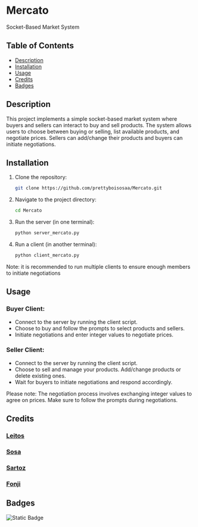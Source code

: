 # Mercato

Socket-Based Market System

## Table of Contents
- [Description](#description)
- [Installation](#installation)
- [Usage](#usage)
- [Credits](#credits)
- [Badges](#badges)

## Description

This project implements a simple socket-based market system where buyers and sellers can interact to buy and sell products. The system allows users to choose between buying or selling, list available products, and negotiate prices. Sellers can add/change their products and buyers can initiate negotiations.

## Installation

1. Clone the repository:
   ```bash
   git clone https://github.com/prettyboisosaa/Mercato.git
   ```
2. Navigate to the project directory:
   ```bash
   cd Mercato
   ``` 
5. Run the server (in one terminal):
   ```bash
   python server_mercato.py
   ```
7. Run a client (in another terminal):
   ```bash
   python client_mercato.py
   ```
Note: it is recommended to run multiple clients to ensure enough members to initiate negotiations
## Usage
### Buyer Client:
 - Connect to the server by running the client script.
 - Choose to buy and follow the prompts to select products and sellers.
 - Initiate negotiations and enter integer values to negotiate prices.
### Seller Client:
 - Connect to the server by running the client script.
 - Choose to sell and manage your products. Add/change products or delete existing ones.
 - Wait for buyers to initiate negotiations and respond accordingly.

Please note: The negotiation process involves exchanging integer values to agree on prices. Make sure to follow the prompts during negotiations.

## Credits
### [Leitos](https://github.com/LeitosRoncio)
### [Sosa](https://github.com/prettyboisosaa)
### [Sartoz](https://github.com/frakizan)
### [Fonji](https://github.com/Jonjiwjk)

## Badges

![Static Badge](https://img.shields.io/badge/logo-python-0a65f7)


